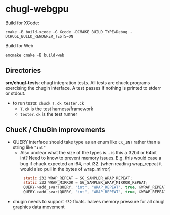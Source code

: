# chugl-webgpu


Build for XCode:
```
cmake -B build-xcode -G Xcode -DCMAKE_BUILD_TYPE=Debug -DCHUGL_BUILD_RENDERER_TESTS=ON
```

Build for Web

```
emcmake cmake -B build-web
```

## Directories

**src/chugl-tests**: chugl integration tests. All tests are chuck programs exercising the chugin interface. A test passes if nothing is printed to stderr or stdout.
- to run tests: `chuck T.ck tester.ck`
  - `T.ck` is the test harness/framework
  - `tester.ck` is the test runner

## ChucK / ChuGin improvements

- QUERY interface should take type as an enum like `CK_INT` rather than a string like `"int"`
  - Also unclear what the size of the types is... is this a 32bit or 64bit int? Need to know to prevent memory issues. 
E.g. this would case a bug if chuck expected an i64, not i32. (when reading wrap_repeat it would also pull in the bytes of wrap_mirror)
```c
        static i32 WRAP_REPEAT = SG_SAMPLER_WRAP_REPEAT;
        static i32 WRAP_MIRROR = SG_SAMPLER_WRAP_MIRROR_REPEAT;
        QUERY->add_svar(QUERY, "int", "WRAP_REPEAT", true, &WRAP_REPEAT);
        QUERY->add_svar(QUERY, "int", "WRAP_REPEAT", true, &WRAP_REPEAT);
```

- chugin needs to support `f32` floats. halves memory pressure for all chugl graphics data movement
